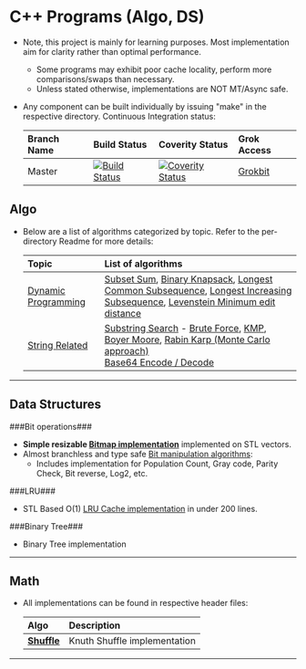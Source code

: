 C++ Programs (Algo, DS)
===================
- Note, this project is mainly for learning purposes. Most implementation aim for clarity rather than optimal performance.
  - Some programs may exhibit poor cache locality, perform more comparisons/swaps than necessary.
  - Unless stated otherwise, implementations are NOT MT/Async safe.
- Any component can be built individually by issuing "make" in the respective directory. Continuous Integration status:
  
  | Branch Name       | Build Status      | Coverity Status             | Grok Access       |
  |:------------------|:------------------|:----------------------------|:------------------|
  | Master            | [![Build Status](https://travis-ci.org/prashrock/CPP.svg?branch=master)](https://travis-ci.org/prashrock/CPP) | [![Coverity Status](https://scan.coverity.com/projects/2883/badge.svg?flat=1)](https://scan.coverity.com/projects/prashrock-cpp) | [Grokbit](https://grokbit.com/prashrock/CPP/) |

Algo
--------------------------------------------
- Below are a list of algorithms categorized by topic. Refer to the per-directory Readme for more details:

  | Topic             | List of algorithms                                                                    |
  |:------------------|:--------------------------------------------------------------------------------------|
  | [Dynamic Programming](./dyn_prog) | [Subset Sum](./dyn_prog/dyn_subset_sum.cc),  [Binary Knapsack](./dyn_prog/dyn_knapsack_01.cc), [Longest Common Subsequence](./dyn_prog/dyn_longest_common_subsequence.cc), [Longest Increasing Subsequence](./leetcode/algo_dp_longest_increasing_subsequence.cc), [Levenstein Minimum edit distance](./dyn_prog/dyn_str_min_edit_distance.cc) |
  | [String Related](./string/) | [Substring Search](./string/substring.h) - [Brute Force](./string/substring.h#L52), [KMP](./string/substring.h#L138), [Boyer Moore](./string/substring.h#L173), [Rabin Karp (Monte Carlo approach)](./string/substring.h#L220) <br> [Base64 Encode / Decode](./string/base64.h) |

----------------------------------------------------------------------------------------
Data Structures
--------------------------------------------
###Bit operations###
- **Simple resizable [Bitmap implementation](./bit_ops/bitmap.h)** implemented on STL vectors.
- Almost branchless and type safe [Bit manipulation algorithms](./bit_ops/bit_ops.h):
  - Includes implementation for Population Count, Gray code, Parity Check, Bit reverse, Log2, etc.
  
###LRU###
- STL Based O(1) [LRU Cache implementation](./lru/lru.h) in under 200 lines.

###Binary Tree###
- Binary Tree implementation

----------------------------------------------------------------------------------------
Math
--------------------------------------------
- All implementations can be found in respective header files: 

  | Algo                      | Description                                     |
  |:--------------------------|:------------------------------------------------|
  | **[Shuffle](./math/math_shuffle.h)** | Knuth Shuffle implementation         |

----------------------------------------------------------------------------------------
